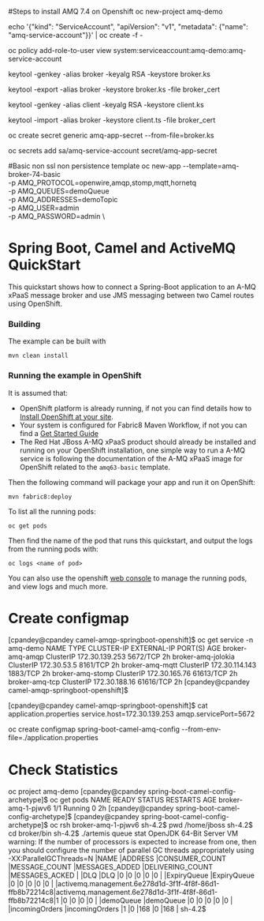 #Steps to install AMQ 7.4 on Openshift
oc new-project amq-demo

echo '{"kind": "ServiceAccount", "apiVersion": "v1", "metadata": {"name": "amq-service-account"}}' | oc create -f -

oc policy add-role-to-user view system:serviceaccount:amq-demo:amq-service-account

keytool -genkey -alias broker -keyalg RSA -keystore broker.ks

keytool -export -alias broker -keystore broker.ks -file broker_cert

keytool -genkey -alias client -keyalg RSA -keystore client.ks

keytool -import -alias broker -keystore client.ts -file broker_cert

oc create secret generic amq-app-secret --from-file=broker.ks

oc secrets add sa/amq-service-account secret/amq-app-secret

#Basic non ssl non persistence template
oc new-app --template=amq-broker-74-basic \
   -p AMQ_PROTOCOL=openwire,amqp,stomp,mqtt,hornetq \
   -p AMQ_QUEUES=demoQueue \
   -p AMQ_ADDRESSES=demoTopic \
   -p AMQ_USER=admin \
   -p AMQ_PASSWORD=admin \






# Spring Boot, Camel and ActiveMQ QuickStart

This quickstart shows how to connect a Spring-Boot application to an A-MQ xPaaS message broker and use JMS messaging between two Camel routes using OpenShift.

### Building

The example can be built with

    mvn clean install

### Running the example in OpenShift

It is assumed that:
- OpenShift platform is already running, if not you can find details how to [Install OpenShift at your site](https://docs.openshift.com/container-platform/3.3/install_config/index.html).
- Your system is configured for Fabric8 Maven Workflow, if not you can find a [Get Started Guide](https://access.redhat.com/documentation/en/red-hat-jboss-middleware-for-openshift/3/single/red-hat-jboss-fuse-integration-services-20-for-openshift/)
- The Red Hat JBoss A-MQ xPaaS product should already be installed and running on your OpenShift installation, one simple way to run a A-MQ service is following the documentation of the A-MQ xPaaS image for OpenShift related to the `amq63-basic` template.

Then the following command will package your app and run it on OpenShift:

    mvn fabric8:deploy

To list all the running pods:

    oc get pods

Then find the name of the pod that runs this quickstart, and output the logs from the running pods with:

    oc logs <name of pod>

You can also use the openshift [web console](https://docs.openshift.com/enterprise/3.1/getting_started/developers/developers_console.html#tutorial-video) to manage the
running pods, and view logs and much more.


# Create configmap
[cpandey@cpandey camel-amqp-springboot-openshift]$ oc get service -n amq-demo
NAME                 TYPE        CLUSTER-IP       EXTERNAL-IP   PORT(S)     AGE
broker-amq-amqp      ClusterIP   172.30.139.253   <none>        5672/TCP    2h
broker-amq-jolokia   ClusterIP   172.30.53.5      <none>        8161/TCP    2h
broker-amq-mqtt      ClusterIP   172.30.114.143   <none>        1883/TCP    2h
broker-amq-stomp     ClusterIP   172.30.165.76    <none>        61613/TCP   2h
broker-amq-tcp       ClusterIP   172.30.188.16    <none>        61616/TCP   2h
[cpandey@cpandey camel-amqp-springboot-openshift]$ 

[cpandey@cpandey camel-amqp-springboot-openshift]$ cat application.properties 
service.host=172.30.139.253
amqp.servicePort=5672

oc create configmap spring-boot-camel-amq-config --from-env-file=./application.properties



# Check Statistics
oc project amq-demo
[cpandey@cpandey spring-boot-camel-config-archetype]$ oc get pods
NAME                 READY     STATUS    RESTARTS   AGE
broker-amq-1-pjwv6   1/1       Running   0          2h
[cpandey@cpandey spring-boot-camel-config-archetype]$ 
[cpandey@cpandey spring-boot-camel-config-archetype]$ oc rsh broker-amq-1-pjwv6
sh-4.2$ pwd
/home/jboss
sh-4.2$ cd broker/bin
sh-4.2$ ./artemis queue stat
OpenJDK 64-Bit Server VM warning: If the number of processors is expected to increase from one, then you should configure the number of parallel GC threads appropriately using -XX:ParallelGCThreads=N
|NAME                     |ADDRESS                  |CONSUMER_COUNT |MESSAGE_COUNT |MESSAGES_ADDED |DELIVERING_COUNT |MESSAGES_ACKED |
|DLQ                      |DLQ                      |0              |0             |0              |0                |0              |
|ExpiryQueue              |ExpiryQueue              |0              |0             |0              |0                |0              |
|activemq.management.6e278d1d-3f1f-4f8f-86d1-ffb8b72214c8|activemq.management.6e278d1d-3f1f-4f8f-86d1-ffb8b72214c8|1              |0             |0              |0                |0              |
|demoQueue                |demoQueue                |0              |0             |0              |0                |0              |
|incomingOrders           |incomingOrders           |1              |0             |168            |0                |168            |
sh-4.2$ 

